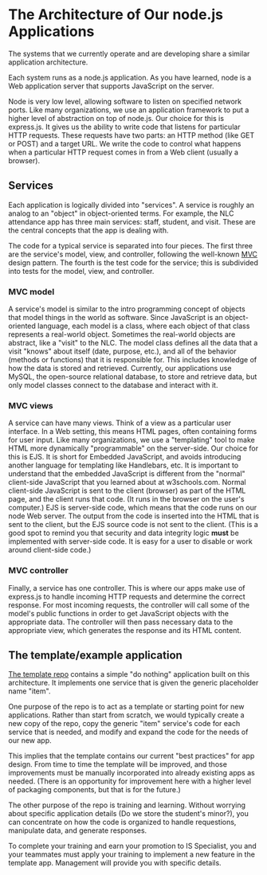 # The Architecture of Our node.js Applications

The systems that we currently operate and are developing share a similar application architecture.

Each system runs as a node.js application. As you have learned, node is a Web application server that supports JavaScript on the server.

Node is very low level, allowing software to listen on specified network ports. Like many organizations, we use an application framework to put a higher level of abstraction on top of node.js. Our choice for this is express.js. It gives us the ability to write code that listens for particular HTTP requests. These requests have two parts: an HTTP method (like GET or POST) and a target URL. We write the code to control what happens when a particular HTTP request comes in from a Web client (usually a browser).

## Services

Each application is logically divided into "services". A service is roughly an analog to an "object" in object-oriented terms. For example, the NLC attendance app has three main services: staff, student, and visit. These are the central concepts that the app is dealing with.

The code for a typical service is separated into four pieces. The first three are the service's model, view, and controller, following the well-known [MVC](https://en.wikipedia.org/wiki/Model%E2%80%93view%E2%80%93controller) design pattern. The fourth is the test code for the service; this is subdivided into tests for the model, view, and controller.

### MVC model

A service's model is similar to the intro programming concept of objects that model things in the world as software. Since JavaScript is an object-oriented language, each model is a class, where each object of that class represents a real-world object. Sometimes the real-world objects are abstract, like a "visit" to the NLC. The model class defines all the data that a visit "knows" about itself (date, purpose, etc.), and all of the behavior (methods or functions) that it is responsible for. This includes knowledge of how the data is stored and retrieved. Currently, our applications use MySQL, the open-source relational database, to store and retrieve data, but only model classes connect to the database and interact with it.

### MVC views

A service can have many views. Think of a view as a particular user interface. In a Web setting, this means HTML pages, often containing forms for user input. Like many organizations, we use a "templating" tool to make HTML more dynamically "programmable" on the server-side. Our choice for this is EJS. It is short for Embedded JavaScript, and avoids introducing another language for templating like Handlebars, etc. It is important to understand that the embedded JavaScript is different from the "normal" client-side JavaScript that you learned about at w3schools.com. Normal client-side JavaScript is sent to the client (browser) as part of the HTML page, and the client runs that code. (It runs in the browser on the user's computer.) EJS is server-side code, which means that the code runs on our node Web server. The output from the code is inserted into the HTML that is sent to the client, but the EJS source code is not sent to the client. (This is a good spot to remind you that security and data integrity logic **must** be implemented with server-side code. It is easy for a user to disable or work around client-side code.)

### MVC controller

Finally, a service has one controller. This is where our apps make use of express.js to handle incoming HTTP requests and determine the correct response. For most incoming requests, the controller will call some of the model's public functions in order to get JavaScript objects with the appropriate data. The controller will then pass necessary data to the appropriate view, which generates the response and its HTML content. 

## The template/example application

[The template repo](https://github.com/dewv/webapp-template) contains a simple "do nothing" application built on this architecture. It implements one service that is given the generic placeholder name "item". 

One purpose of the repo is to act as a template or starting point for new applications. Rather than start from scratch, we would typically create a new copy of the repo, copy the generic "item" service's code for each service that is needed, and modify and expand the code for the needs of our new app.

This implies that the template contains our current "best practices" for app design. From time to time the template will be improved, and those improvements must be manually incorporated into already existing apps as needed. (There is an opportunity for improvement here with a higher level of packaging components, but that is for the future.)

The other purpose of the repo is training and learning. Without worrying about specific application details (Do we store the student's minor?), you can concentrate on how the code is organized to handle requestions, manipulate data, and generate responses.

To complete your training and earn your promotion to IS Specialist, you and your teammates must apply your training to implement a new feature in the template app. Management will provide you with specific details.
